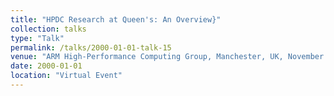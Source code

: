 ```yaml
---
title: "HPDC Research at Queen's: An Overview}"
collection: talks
type: "Talk"
permalink: /talks/2000-01-01-talk-15
venue: "ARM High-Performance Computing Group, Manchester, UK, November 2015"
date: 2000-01-01
location: "Virtual Event"
---
```


